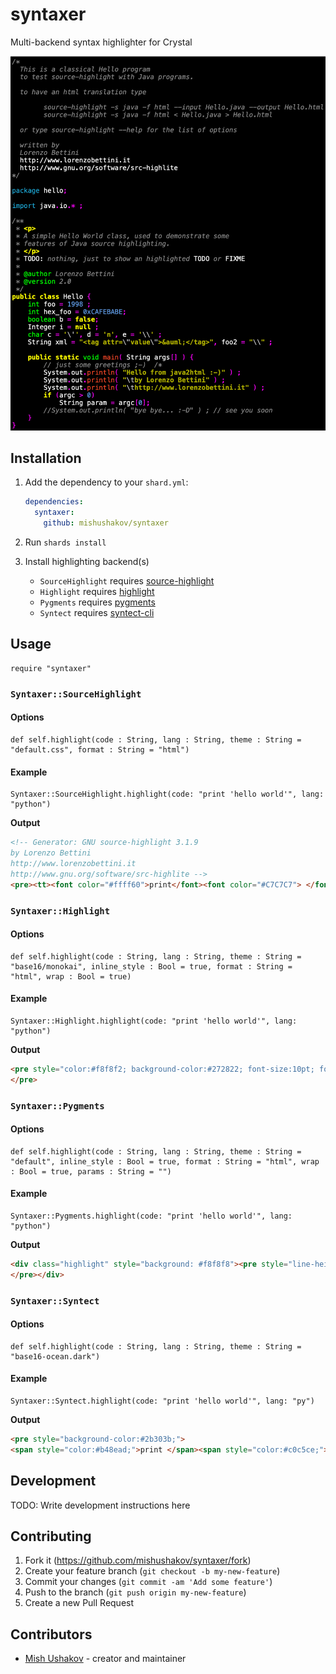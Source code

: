 # syntaxer

Multi-backend syntax highlighter for Crystal

![syntaxer Demo](demo.png)

## Installation

1. Add the dependency to your `shard.yml`:

   ```yaml
   dependencies:
     syntaxer:
       github: mishushakov/syntaxer
   ```

2. Run `shards install`
3. Install highlighting backend(s)
    - `SourceHighlight` requires [source-highlight](https://www.gnu.org/software/src-highlite)
    - `Highlight` requires [highlight](https://gitlab.com/saalen/highlight)
    - `Pygments` requires [pygments](https://pygments.org)
    - `Syntect` requires [syntect-cli](https://github.com/mishushakov/syntect-cli)

## Usage

```crystal
require "syntaxer"
```

### `Syntaxer::SourceHighlight`

#### Options

```crystal
def self.highlight(code : String, lang : String, theme : String = "default.css", format : String = "html")
```

#### Example

```crystal
Syntaxer::SourceHighlight.highlight(code: "print 'hello world'", lang: "python")
```

**Output**

```html
<!-- Generator: GNU source-highlight 3.1.9
by Lorenzo Bettini
http://www.lorenzobettini.it
http://www.gnu.org/software/src-highlite -->
<pre><tt><font color="#ffff60">print</font><font color="#C7C7C7"> </font><font color="#ffa0a0">'hello world'</font></tt></pre>
```

### `Syntaxer::Highlight`

#### Options

```crystal
def self.highlight(code : String, lang : String, theme : String = "base16/monokai", inline_style : Bool = true, format : String = "html", wrap : Bool = true)
```

#### Example

```crystal
Syntaxer::Highlight.highlight(code: "print 'hello world'", lang: "python")
```

**Output**

```html
<pre style="color:#f8f8f2; background-color:#272822; font-size:10pt; font-family:'Courier New',monospace;white-space: pre-wrap;"><span style="color:#ae81ff; font-weight:bold">print</span> <span style="color:#a6e22e">&#39;hello world&#39;</span>
</pre>
```

### `Syntaxer::Pygments`

#### Options

```crystal
def self.highlight(code : String, lang : String, theme : String = "default", inline_style : Bool = true, format : String = "html", wrap : Bool = true, params : String = "")
```

#### Example

```crystal
Syntaxer::Pygments.highlight(code: "print 'hello world'", lang: "python")
```

**Output**

```html
<div class="highlight" style="background: #f8f8f8"><pre style="line-height: 125%;"><span></span><span style="color: #008000">print</span> <span style="color: #BA2121">&#39;hello world&#39;</span>
</pre></div>
```

### `Syntaxer::Syntect`

#### Options

```crystal
def self.highlight(code : String, lang : String, theme : String = "base16-ocean.dark")
```

#### Example

```crystal
Syntaxer::Syntect.highlight(code: "print 'hello world'", lang: "py")
```

**Output**

```html
<pre style="background-color:#2b303b;">
<span style="color:#b48ead;">print </span><span style="color:#c0c5ce;">&#39;</span><span style="color:#a3be8c;">hello world</span><span style="color:#c0c5ce;">&#39;</span></pre>
```

## Development

TODO: Write development instructions here

## Contributing

1. Fork it (https://github.com/mishushakov/syntaxer/fork)
2. Create your feature branch (`git checkout -b my-new-feature`)
3. Commit your changes (`git commit -am 'Add some feature'`)
4. Push to the branch (`git push origin my-new-feature`)
5. Create a new Pull Request

## Contributors

- [Mish Ushakov](https://github.com/mishushakov) - creator and maintainer
